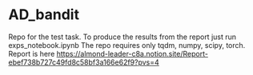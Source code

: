 # AD_bandit
Repo for the test task.
To produce the results from the report just run exps_notebook.ipynb
The repo requires only tqdm, numpy, scipy, torch.
Report is here https://almond-leader-c8a.notion.site/Report-ebef738b727c49fd8c58bf3a166e62f9?pvs=4
